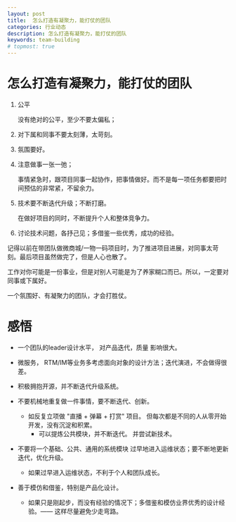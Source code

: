 ```yaml
---
layout: post
title:  怎么打造有凝聚力，能打仗的团队
categories: 行业动态
description: 怎么打造有凝聚力，能打仗的团队
keywords: team-building
# topmost: true
---
```


# 怎么打造有凝聚力，能打仗的团队

1. 公平 

   没有绝对的公平，至少不要太偏私；

1. 对下属和同事不要太刻薄，太苛刻。

1. 氛围要好。

1. 注意做事一张一弛；

   事情紧急时，跟项目同事一起协作，把事情做好。而不是每一项任务都要把时间预估的非常紧，不留余力。

1. 技术要不断迭代升级；不断打磨。

   在做好项目的同时，不断提升个人和整体竞争力。

1. 讨论技术问题，各抒己见；多借鉴一些优秀，成功的经验。


记得以前在带团队做微商城/一物一码项目时，为了推进项目进展，对同事太苛刻。最后项目虽然做完了，但是人心也散了。

工作对你可能是一份事业，但是对别人可能是为了养家糊口而已。所以，一定要对同事或下属好。

一个氛围好、有凝聚力的团队，才会打胜仗。

# 感悟

* 一个团队的leader设计水平， 对产品迭代，质量 影响很大。

* 微服务， RTM/IM等业务多考虑面向对象的设计方法；迭代演进，不会做得很差。

* 积极拥抱开源，并不断迭代升级系统。

* 不要机械地重复做一件事情，要不断迭代、创新。
  * 如反复立项做 "直播 + 弹幕 + 打赏" 项目。 但每次都是不同的人从零开始开发，没有沉淀和积累。
    * 可以提炼公共模块，并不断迭代。 并尝试新技术。

* 不要将一个基础、公共、通用的系统模块 过早地进入运维状态；要不断地更新迭代，优化升级。
  * 如果过早进入运维状态，不利于个人和团队成长。

* 善于模仿和借鉴，特别是产品化设计。
  * 如果只是刚起步，而没有经验的情况下；多借鉴和模仿业界优秀的设计经验。—— 这样尽量避免少走弯路。
